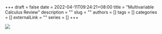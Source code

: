 +++ 
draft = false
date = 2022-04-11T09:24:21+08:00
title = "Multivariable Calculus Review"
description = ""
slug = ""
authors = []
tags = []
categories = []
externalLink = ""
series = []
+++

![](https://raw.githubusercontent.com/baboonSTW/Blog-img/main/202204120355126.png)